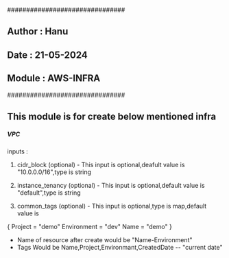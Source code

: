 ###############################
## Author : Hanu
## Date : 21-05-2024
## Module : AWS-INFRA
###############################

## This module is for create below mentioned infra

##### VPC ##########

inputs :
  
1) cidr_block (optional) - This input is optional,deafult value is "10.0.0.0/16",type is  string

2) instance_tenancy (optional) - This input is optional,default value is "default",type is string

3) common_tags (optional) - This input is optional,type is map,default value is 

{ Project = "demo" 
  Environment = "dev"
  Name = "demo" }
* Name of resource after create would be "Name-Environment"
* Tags Would be  Name,Project,Environmant,CreatedDate -- "current date"



